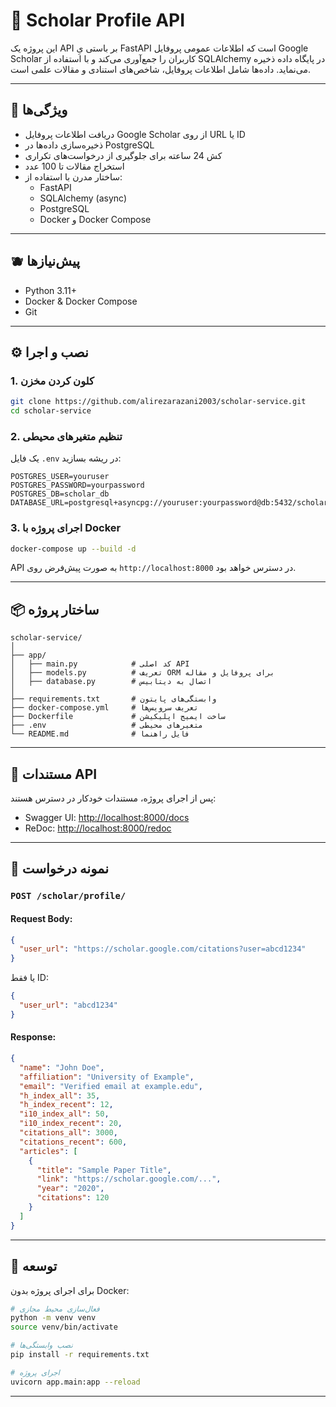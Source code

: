 # 📛 Scholar Profile API

این پروژه یک API بر باستی یِ FastAPI است که اطلاعات عمومی پروفایل Google Scholar کاربران را جمع‌آوری می‌کند و با استفاده از SQLAlchemy در پایگاه داده ذخیره می‌نماید. داده‌ها شامل اطلاعات پروفایل، شاخص‌های استنادی و مقالات علمی است.

---

## 🚀 ویژگی‌ها

- دریافت اطلاعات پروفایل Google Scholar از روی URL یا ID
- ذخیره‌سازی داده‌ها در PostgreSQL
- کش 24 ساعته برای جلوگیری از درخواست‌های تکراری
- استخراج مقالات تا 100 عدد
- ساختار مدرن با استفاده از:
  - FastAPI
  - SQLAlchemy (async)
  - PostgreSQL
  - Docker و Docker Compose

---

## 🫐 پیش‌نیازها

- Python 3.11+
- Docker & Docker Compose
- Git

---

## ⚙️ نصب و اجرا

### 1. کلون کردن مخزن

```bash
git clone https://github.com/alirezarazani2003/scholar-service.git
cd scholar-service
```

### 2. تنظیم متغیرهای محیطی

یک فایل `.env` در ریشه بسازید:

```env
POSTGRES_USER=youruser
POSTGRES_PASSWORD=yourpassword
POSTGRES_DB=scholar_db
DATABASE_URL=postgresql+asyncpg://youruser:yourpassword@db:5432/scholar_db
```

### 3. اجرای پروژه با Docker

```bash
docker-compose up --build -d
```

API به صورت پیش‌فرض روی `http://localhost:8000` در دسترس خواهد بود.

---

## 📦 ساختار پروژه

```
scholar-service/
│
├── app/
│   ├── main.py            # کد اصلی API
│   ├── models.py          # تعریف ORM برای پروفایل و مقاله
│   ├── database.py        # اتصال به دیتابیس
│
├── requirements.txt       # وابستگی‌های پایتون
├── docker-compose.yml     # تعریف سرویس‌ها
├── Dockerfile             # ساخت ایمیج اپلیکیشن
├── .env                   # متغیرهای محیطی
└── README.md              # فایل راهنما
```

---

## 📱 مستندات API

پس از اجرای پروژه، مستندات خودکار در دسترس هستند:

- Swagger UI: [http://localhost:8000/docs](http://localhost:8000/docs)
- ReDoc: [http://localhost:8000/redoc](http://localhost:8000/redoc)

---

## 🧪 نمونه درخواست

### `POST /scholar/profile/`

#### Request Body:

```json
{
  "user_url": "https://scholar.google.com/citations?user=abcd1234"
}
```

یا فقط ID:

```json
{
  "user_url": "abcd1234"
}
```

#### Response:

```json
{
  "name": "John Doe",
  "affiliation": "University of Example",
  "email": "Verified email at example.edu",
  "h_index_all": 35,
  "h_index_recent": 12,
  "i10_index_all": 50,
  "i10_index_recent": 20,
  "citations_all": 3000,
  "citations_recent": 600,
  "articles": [
    {
      "title": "Sample Paper Title",
      "link": "https://scholar.google.com/...",
      "year": "2020",
      "citations": 120
    }
  ]
}
```

---

## 💪 توسعه

برای اجرای پروژه بدون Docker:

```bash
# فعال‌سازی محیط مجازی
python -m venv venv
source venv/bin/activate

# نصب وابستگی‌ها
pip install -r requirements.txt

# اجرای پروژه
uvicorn app.main:app --reload
```

---
